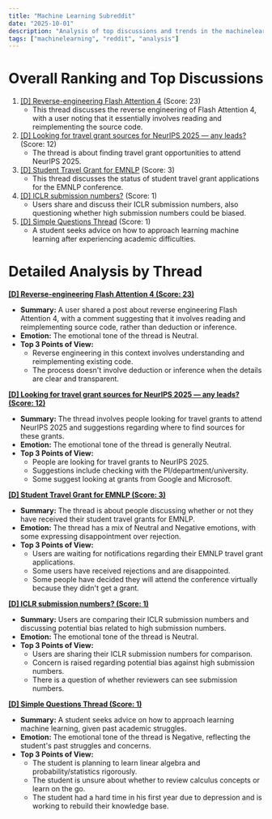 ```yaml
---
title: "Machine Learning Subreddit"
date: "2025-10-01"
description: "Analysis of top discussions and trends in the machinelearning subreddit"
tags: ["machinelearning", "reddit", "analysis"]
---
```


# Overall Ranking and Top Discussions
1.  [[D] Reverse-engineering Flash Attention 4](https://www.reddit.com/r/MachineLearning/comments/1nva18q/d_reverseengineering_flash_attention_4/) (Score: 23)
    * This thread discusses the reverse engineering of Flash Attention 4, with a user noting that it essentially involves reading and reimplementing the source code.
2.  [[D] Looking for travel grant sources for NeurIPS 2025 — any leads?](https://www.reddit.com/r/MachineLearning/comments/1nv12y8/d_looking_for_travel_grant_sources_for_neurips/) (Score: 12)
    * The thread is about finding travel grant opportunities to attend NeurIPS 2025.
3.  [[D] Student Travel Grant for EMNLP](https://www.reddit.com/r/MachineLearning/comments/1nuxgrx/d_student_travel_grant_for_emnlp/) (Score: 3)
    * This thread discusses the status of student travel grant applications for the EMNLP conference.
4.  [[D] ICLR submission numbers?](https://www.reddit.com/r/MachineLearning/comments/1nv5ubo/d_iclr_submission_numbers/) (Score: 1)
    * Users share and discuss their ICLR submission numbers, also questioning whether high submission numbers could be biased.
5.  [[D] Simple Questions Thread](https://www.reddit.com/r/MachineLearning/comments/1nvalpv/d_simple_questions_thread/) (Score: 1)
    * A student seeks advice on how to approach learning machine learning after experiencing academic difficulties.

# Detailed Analysis by Thread
**[[D] Reverse-engineering Flash Attention 4 (Score: 23)](https://www.reddit.com/r/MachineLearning/comments/1nva18q/d_reverseengineering_flash_attention_4/)**
*  **Summary:** A user shared a post about reverse engineering Flash Attention 4, with a comment suggesting that it involves reading and reimplementing source code, rather than deduction or inference.
*  **Emotion:** The emotional tone of the thread is Neutral.
*  **Top 3 Points of View:**
    * Reverse engineering in this context involves understanding and reimplementing existing code.
    * The process doesn't involve deduction or inference when the details are clear and transparent.

**[[D] Looking for travel grant sources for NeurIPS 2025 — any leads? (Score: 12)](https://www.reddit.com/r/MachineLearning/comments/1nv12y8/d_looking_for_travel_grant_sources_for_neurips/)**
*  **Summary:** The thread involves people looking for travel grants to attend NeurIPS 2025 and suggestions regarding where to find sources for these grants.
*  **Emotion:** The emotional tone of the thread is generally Neutral.
*  **Top 3 Points of View:**
    * People are looking for travel grants to NeurIPS 2025.
    * Suggestions include checking with the PI/department/university.
    * Some suggest looking at grants from Google and Microsoft.

**[[D] Student Travel Grant for EMNLP (Score: 3)](https://www.reddit.com/r/MachineLearning/comments/1nuxgrx/d_student_travel_grant_for_emnlp/)**
*  **Summary:** The thread is about people discussing whether or not they have received their student travel grants for EMNLP.
*  **Emotion:** The thread has a mix of Neutral and Negative emotions, with some expressing disappointment over rejection.
*  **Top 3 Points of View:**
    * Users are waiting for notifications regarding their EMNLP travel grant applications.
    * Some users have received rejections and are disappointed.
    * Some people have decided they will attend the conference virtually because they didn't get a grant.

**[[D] ICLR submission numbers? (Score: 1)](https://www.reddit.com/r/MachineLearning/comments/1nv5ubo/d_iclr_submission_numbers/)**
*  **Summary:** Users are comparing their ICLR submission numbers and discussing potential bias related to high submission numbers.
*  **Emotion:** The emotional tone of the thread is Neutral.
*  **Top 3 Points of View:**
    * Users are sharing their ICLR submission numbers for comparison.
    * Concern is raised regarding potential bias against high submission numbers.
    * There is a question of whether reviewers can see submission numbers.

**[[D] Simple Questions Thread (Score: 1)](https://www.reddit.com/r/MachineLearning/comments/1nvalpv/d_simple_questions_thread/)**
*  **Summary:** A student seeks advice on how to approach learning machine learning, given past academic struggles.
*  **Emotion:** The emotional tone of the thread is Negative, reflecting the student's past struggles and concerns.
*  **Top 3 Points of View:**
    * The student is planning to learn linear algebra and probability/statistics rigorously.
    * The student is unsure about whether to review calculus concepts or learn on the go.
    * The student had a hard time in his first year due to depression and is working to rebuild their knowledge base.
